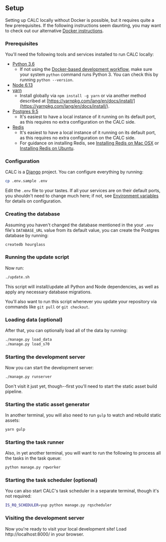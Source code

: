 ## Setup

Setting up CALC locally without Docker is possible, but it requires
quite a few prerequisites. If the following instructions seem daunting,
you may want to check out our alternative [Docker instructions](docker.md).

### Prerequisites

You'll need the following tools and services installed to run CALC
locally:

* [Python 3.6](https://www.python.org/)
  * If not using the [Docker-based development workflow](docker.md), make sure your system `python` command runs Python 3. You can check this by running `python --version`.
* [Node 6.13](https://nodejs.org/)
* [yarn](https://yarnpkg.com)
  * Install globally via `npm install -g yarn` or via another method described at [https://yarnpkg.com/lang/en/docs/install/](https://yarnpkg.com/lang/en/docs/install/).
* [Postgres 9.5](https://www.postgresql.org/)
  * It's easiest to have a local instance of it running on its default
    port, as this requires no extra configuration on the CALC side.
* [Redis](https://redis.io/)
  * It's easiest to have a local instance of it running on its default
    port, as this requires no extra configuration on the CALC side.
  * For guidance on installing Redis, see
    [Installing Redis on Mac OSX][redis-osx] or
    [Installing Redis on Ubuntu][redis-ubuntu].

### Configuration

CALC is a [Django] project. You can configure everything by running:

```sh
cp .env.sample .env
```

Edit the `.env` file to your tastes. If all your services are on their
default ports, you shouldn't need to change much here; if not, see
[Environment variables](environment.md) for details on
configuration.

### Creating the database

Assuming you haven't changed the database mentioned in the
your `.env` file's `DATABASE_URL` value from its default value,
you can create the Postgres database by running:

```sh
createdb hourglass
```

### Running the update script

Now run:

```sh
./update.sh
```

This script will install/update all Python and Node dependencies,
as well as apply any necessary database migrations.

You'll also want to run this script whenever you update your repository
via commands like `git pull` or `git checkout`.

### Loading data (optional)

After that, you can optionally load all of the data by running:

```sh
./manage.py load_data
./manage.py load_s70
```

### Starting the development server

Now you can start the development server:

```sh
./manage.py runserver
```

Don't visit it just yet, though--first you'll need to start the static
asset build pipeline.

### Starting the static asset generator

In another terminal, you will also need to run `gulp` to watch and rebuild
static assets:

```sh
yarn gulp
```

### Starting the task runner

Also, in yet another terminal, you will want to run
the following to process all the tasks in the task queue:

```sh
python manage.py rqworker
```

### Starting the task scheduler (optional)

You can also start CALC's task scheduler in a separate terminal,
though it's not required:

```sh
IS_RQ_SCHEDULER=yup python manage.py rqscheduler
```

### Visiting the development server

Now you're ready to visit your local development site! Load
http://localhost:8000/ in your browser.

[redis-ubuntu]: https://www.digitalocean.com/community/tutorials/how-to-install-and-configure-redis-on-ubuntu-16-04

[redis-osx]: https://medium.com/@petehouston/install-and-config-redis-on-mac-os-x-via-homebrew-eb8df9a4f298#.fa2s6i1my

[Django]: https://www.djangoproject.com/
